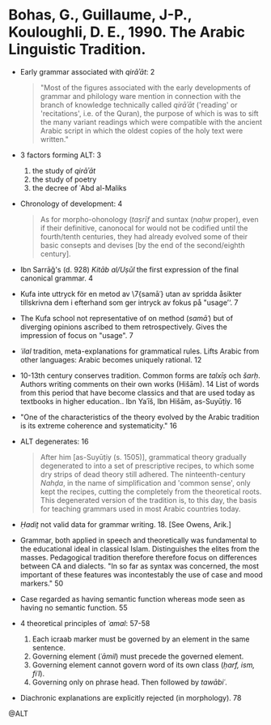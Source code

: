 # Bohas, G., Guillaume, J-P., Kouloughli, D. E., 1990. The Arabic Linguistic Tradition.  

- Early grammar associated with *qirāʾāt*: 2

    > "Most of the figures associated with the early developments of grammar and philology ware mention in connection with the branch of knowledge technically called *qirāʾāt* ('reading' or 'recitations', i.e. of the Quran), the purpose of which is was to sift the many variant readings which were compatible with the ancient Arabic script in which the oldest copies of the holy text were written."

- 3 factors forming ALT: 3
	1.	the study of *qirāʾāt*
	2.	the study of poetry
	3.	the decree of ʿAbd al-Maliks

- Chronology of development: 4

    > As for morpho-ohonology (*taṣrīf* and suntax (*naḥw* proper), even if their definitive, canonocal for would not be codified until the fourth/tenth centuries, they had already evolved some of their basic consepts and devises [by the end of the second/eighth century].

- Ibn Sarrāǧ's (d. 928) *Kitāb al/Uṣūl* the first expression of the final canonical grammar. 4

- Kufa inte uttryck för en metod av \7{samāʿ} utan av spridda åsikter tillskrivna dem i efterhand som ger intryck av fokus på "usage’‘. 7
- The Kufa school not representative of on method (*samāʿ*) but of diverging opinions ascribed to them retrospectively. Gives the impression of focus on "usage". 7

- *ʿilal* tradition, meta-explanations for grammatical rules. Lifts Arabic from other languages: Arabic becomes uniquely rational. 12

- 10-13th century conserves tradition. Common forms are *talxīṣ* och *šarḥ*. Authors writing comments on their own works (Hišām). 14 List of words from this period that have become classics and that are used today as textbooks in higher education.. Ibn Yaʿīš, Ibn Hišām, as-Suyūṭiy. 16

- "One of the characteristics of the theory evolved by the Arabic tradition is its extreme coherence and systematicity." 16

- ALT degenerates: 16

    > After him [as-Suyūṭiy (s. 1505)], grammatical theory gradually degenerated to into a set of prescriptive recipes, to which some dry strips of dead theory still adhered. The ninteenth-century *Nahḍa*, in the name of simplification and 'common sense', only kept the recipes, cutting the completely from the theoretical roots. This degenerated version of the tradition is, to this day, the basis for teaching grammars used in most Arabic countries today.

- *Ḥadiṯ* not valid data for grammar writing. 18. [See Owens, Arik.]

- Grammar, both applied in speech and theoretically was fundamental to the educational ideal in classical Islam. Distinguishes the elites from the masses. Pedagogical tradition therefore therefore focus on differences between CA and dialects. "In so far as syntax was concerned, the most important of these features was incontestably the use of case and mood markers." 50

- Case regarded as having semantic function whereas mode seen as having no semantic function. 55

- 4 theoretical principles of  *ʿamal*: 57-58
    1. Each icraab marker must be governed by an element in the same sentence. 
    2. Governing element (*ʿāmil*) must precede the governed element.
    3. Governing element cannot govern word of its own class (*ḥarf, ism, fiʿl*).
    4. Governing only on phrase head. Then followed by *tawābiʿ*.

- Diachronic explanations are explicitly rejected (in morphology). 78

@ALT
